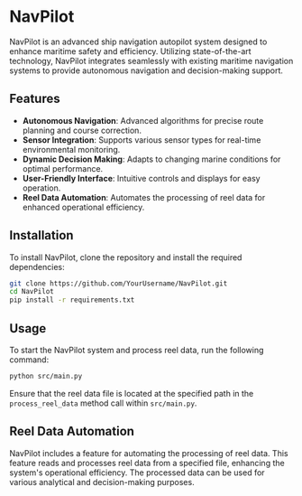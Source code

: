 # NavPilot

NavPilot is an advanced ship navigation autopilot system designed to enhance maritime safety and efficiency. Utilizing state-of-the-art technology, NavPilot integrates seamlessly with existing maritime navigation systems to provide autonomous navigation and decision-making support.

## Features

- **Autonomous Navigation**: Advanced algorithms for precise route planning and course correction.
- **Sensor Integration**: Supports various sensor types for real-time environmental monitoring.
- **Dynamic Decision Making**: Adapts to changing marine conditions for optimal performance.
- **User-Friendly Interface**: Intuitive controls and displays for easy operation.
- **Reel Data Automation**: Automates the processing of reel data for enhanced operational efficiency.

## Installation

To install NavPilot, clone the repository and install the required dependencies:

```sh
git clone https://github.com/YourUsername/NavPilot.git
cd NavPilot
pip install -r requirements.txt
```

## Usage

To start the NavPilot system and process reel data, run the following command:

```sh
python src/main.py
```

Ensure that the reel data file is located at the specified path in the `process_reel_data` method call within `src/main.py`.

## Reel Data Automation

NavPilot includes a feature for automating the processing of reel data. This feature reads and processes reel data from a specified file, enhancing the system's operational efficiency. The processed data can be used for various analytical and decision-making purposes.
